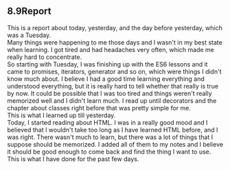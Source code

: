 ﻿8.9Report
-
This is a report about today, yesterday, and the day before yesterday, which was a Tuesday.  
Many things were happening to me those days and I wasn't in my best state when learning. I got tired and had headaches very often, which made me really hard to concentrate.  
So starting with Tuesday, I was finishing up with the ES6 lessons and it came to promises, iterators, generator and so on, which were things I didn't know much about. I believe I had a good time learning everything and understood everything, but it is really hard to tell whether that really is true by now. It could be possible that I was too tired and things weren't really memorized well and I didn't learn much. I read up until decorators and the chapter about classes right before that was pretty simple for me.  
This is what I learned up till yesterday.  
Today, I started reading about HTML. I was in a really good mood and I believed that I wouldn't take too long as I have learned HTML before, and I was right. There wasn't much to learn, but there was a lot of things that I suppose should be memorized. I added all of them to my notes and I believe it should be good enough to come back and find the thing I want to use.  
This is what I have done for the past few days.  
